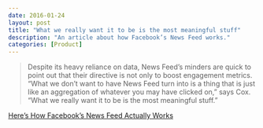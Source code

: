 ```yaml
---
date: 2016-01-24
layout: post
title: "What we really want it to be is the most meaningful stuff"
description: "An article about how Facebook’s News Feed works."
categories: [Product]
---
```


> Despite its heavy reliance on data, News Feed’s minders are quick to point out that their directive is not only to boost engagement metrics. “What we don’t want to have News Feed turn into is a thing that is just like an aggregation of whatever you may have clicked on,” says Cox. “What we really want it to be is the most meaningful stuff.”

[Here’s How Facebook’s News Feed Actually Works](http://time.com/3950525/facebook-news-feed-algorithm/)
